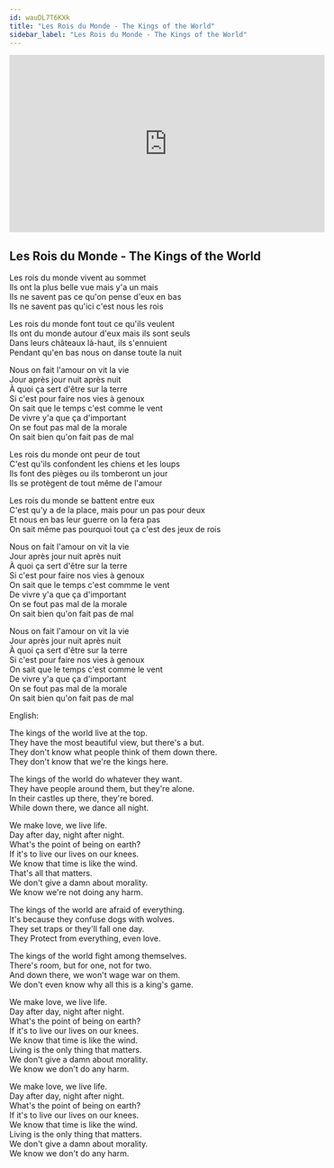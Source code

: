 ```yaml
---
id: wauDL7T6KXk
title: "Les Rois du Monde - The Kings of the World"
sidebar_label: "Les Rois du Monde - The Kings of the World"
---
```


<div class="video-float-container">
  <iframe
    width="560"
    height="315"
    src="https://www.youtube.com/embed/wauDL7T6KXk"
    title="YouTube video player"
    frameborder="0"
    allow="accelerometer; autoplay; clipboard-write; encrypted-media; gyroscope; picture-in-picture; web-share"
    referrerpolicy="strict-origin-when-cross-origin"
    allowfullscreen
  ></iframe>
</div>

## Les Rois du Monde - The Kings of the World

Les rois du monde vivent au sommet  
Ils ont la plus belle vue mais y'a un mais  
Ils ne savent pas ce qu'on pense d'eux en bas  
Ils ne savent pas qu'ici c'est nous les rois

Les rois du monde font tout ce qu'ils veulent  
Ils ont du monde autour d'eux mais ils sont seuls  
Dans leurs châteaux là-haut, ils s'ennuient  
Pendant qu'en bas nous on danse toute la nuit

Nous on fait l'amour on vit la vie  
Jour après jour nuit après nuit  
À quoi ça sert d'être sur la terre  
Si c'est pour faire nos vies à genoux  
On sait que le temps c'est comme le vent  
De vivre y'a que ça d'important  
On se fout pas mal de la morale  
On sait bien qu'on fait pas de mal

Les rois du monde ont peur de tout  
C'est qu'ils confondent les chiens et les loups  
Ils font des pièges ou ils tomberont un jour  
Ils se protègent de tout même de l'amour

Les rois du monde se battent entre eux  
C'est qu'y a de la place, mais pour un pas pour deux  
Et nous en bas leur guerre on la fera pas  
On sait même pas pourquoi tout ça c'est des jeux de rois

Nous on fait l'amour on vit la vie  
Jour après jour nuit après nuit  
À quoi ça sert d'être sur la terre  
Si c'est pour faire nos vies à genoux  
On sait que le temps c'est commme le vent  
De vivre y'a que ça d'important  
On se fout pas mal de la morale  
On sait bien qu'on fait pas de mal

Nous on fait l'amour on vit la vie  
Jour après jour nuit après nuit  
À quoi ça sert d'être sur la terre  
Si c'est pour faire nos vies à genoux  
On sait que le temps c'est comme le vent  
De vivre y'a que ça d'important  
On se fout pas mal de la morale  
On sait bien qu'on fait pas de mal

English:

The kings of the world live at the top.  
They have the most beautiful view, but there's a but.  
They don't know what people think of them down there.  
They don't know that we're the kings here.

The kings of the world do whatever they want.  
They have people around them, but they're alone.  
In their castles up there, they're bored.  
While down there, we dance all night.

We make love, we live life.  
Day after day, night after night.  
What's the point of being on earth?  
If it's to live our lives on our knees.  
We know that time is like the wind.  
That's all that matters.  
We don't give a damn about morality.  
We know we're not doing any harm.

The kings of the world are afraid of everything.  
It's because they confuse dogs with wolves.  
They set traps or they'll fall one day.  
They Protect from everything, even love.

The kings of the world fight among themselves.  
There's room, but for one, not for two.  
And down there, we won't wage war on them.  
We don't even know why all this is a king's game.

We make love, we live life.  
Day after day, night after night.  
What's the point of being on earth?  
If it's to live our lives on our knees.  
We know that time is like the wind.  
Living is the only thing that matters.  
We don't give a damn about morality.  
We know we don't do any harm.

We make love, we live life.  
Day after day, night after night.  
What's the point of being on earth?  
If it's to live our lives on our knees.  
We know that time is like the wind.  
Living is the only thing that matters.  
We don't give a damn about morality.  
We know we don't do any harm.
